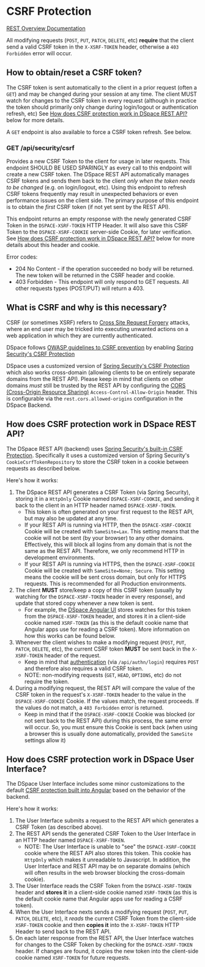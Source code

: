 # CSRF Protection
[REST Overview Documentation](README.md)

All modifying requests (`POST`, `PUT`, `PATCH`, `DELETE`, etc) **require** that the client send a valid CSRF token
in the `X-XSRF-TOKEN` header, otherwise a `403 Forbidden` error will occur. 

## How to obtain/reset a CSRF token?

The CSRF token is sent automatically to the client in a prior request (often a `GET`) and may be changed during your session at any time. The client MUST watch for changes to the CSRF token in every request (although in practice the token should primarily only change during login/logout or authentication refresh, etc)
See [How does CSRF protection work in DSpace REST API?](#how-does-csrf-protection-work-in-dspace-rest-api) below for more details.

A `GET` endpoint is also available to force a CSRF token refresh. See below.

### GET /api/security/csrf

Provides a new CSRF Token to the client for usage in later requests. This endpoint SHOULD BE USED SPARINGLY as every call to this endpoint will create a new CSRF token. The DSpace REST API automatically manages CSRF tokens and sends them back to the client _only when the token needs to be changed_ (e.g. on login/logout, etc). Using this endpoint to refresh CSRF tokens frequently may result in unexpected behaviors or even performance issues on the client side. The primary purpose of this endpoint is to obtain the *first* CSRF token (if not yet sent by the REST API).

This endpoint returns an empty response with the newly generated CSRF Token in the `DSPACE-XSRF-TOKEN` HTTP Header. It will also save this CSRF Token to the `DSPACE-XSRF-COOKIE` server-side Cookie, for later verification. See [How does CSRF protection work in DSpace REST API?](#how-does-csrf-protection-work-in-dspace-rest-api) below for more details about this header and cookie.

Error codes:
* 204 No Content - if the operation succeeded no body will be returned. The new token will be returned in the CSRF header and cookie.
* 403 Forbidden - This endpoint will only respond to GET requests. All other requests types (POST/PUT) will return a 403.

## What is CSRF and why is this necessary?

CSRF (or sometimes XSRF) refers to [Cross Site Request Forgery](https://owasp.org/www-community/attacks/csrf) attacks, where
an end user may be tricked into executing unwanted actions on a web application in which they are currently authenticated.

DSpace follows [OWASP guidelines to CSRF prevention](https://cheatsheetseries.owasp.org/cheatsheets/Cross-Site_Request_Forgery_Prevention_Cheat_Sheet.html)
by enabling [Spring Security's CSRF Protection](https://docs.spring.io/spring-security/site/docs/current/reference/html5/#csrf)

DSpace uses a customized version of [Spring Security's CSRF Protection](https://docs.spring.io/spring-security/site/docs/current/reference/html5/#csrf)
which also works cross-domain (allowing clients to be on entirely separate domains from the REST API).
Please keep in mind that clients on other domains *must* still be trusted by the REST API by configuring the [CORS (Cross-Origin Resource Sharing)](https://developer.mozilla.org/en-US/docs/Web/HTTP/CORS)
`Access-Control-Allow-Origin` header. This is configurable via the `rest.cors.allowed-origins` configuration in the DSpace Backend.

## How does CSRF protection work in DSpace REST API?

The DSpace REST API (backend) uses [Spring Security's built-in CSRF Protection](https://docs.spring.io/spring-security/reference/servlet/exploits/csrf.html).  Specifically it uses a customized version of Spring Security's `CookieCsrfTokenRepository` to store the CSRF token in a cookie between requests as described below.

Here's how it works:

1. The DSpace REST API generates a CSRF Token (via Spring Security), storing it in a `HttpOnly` Cookie named `DSPACE-XSRF-COOKIE`, and sending
it back to the client in an HTTP header named `DSPACE-XSRF-TOKEN`.
   * This token is often generated on your first request to the REST API, but may also be updated at any time.
   * If your REST API is running via HTTP, then the `DSPACE-XSRF-COOKIE` Cookie will be created with `SameSite=Lax`. This setting means that the cookie will not be sent (by your browser) to any other domains. Effectively, this will block all logins from any domain that is not the same as the REST API. Therefore, we only recommend HTTP in development environments.
   * If your REST API is running via HTTPS, then the `DSPACE-XSRF-COOKIE` Cookie will be created with `SameSite=None; Secure`. This setting means the cookie will be sent cross domain, but only for HTTPS requests. This is recommended for all Production environments.
2. The client **MUST** store/keep a copy of this CSRF token (usually by watching for the `DSPACE-XSRF-TOKEN` header in every response),
and update that stored copy whenever a new token is sent.
   * For example, the [DSpace Angular UI](https://github.com/DSpace/dspace-angular) stores watches for this token from the `DSPACE-XSRF-TOKEN` header, and stores it in a client-side cookie named `XSRF-TOKEN` (as this is the default cookie name that Angular apps use for reading a CSRF token).  More information on how this works can be found below.
3. Whenever the client wishes to make a modifying request (`POST`, `PUT`, `PATCH`, `DELETE`, etc), 
the current CSRF token **MUST** be sent back in the `X-XSRF-TOKEN` header of the request.
   * Keep in mind that [authentication](authentication.md) (via `/api/authn/login`) requires `POST` and therefore also requires a valid CSRF token.
   * NOTE: non-modifying requests (`GET`, `HEAD`, `OPTIONS`, etc) do not require the token.
4. During a modifying request, the REST API will compare the value of the CSRF token in the request's
`X-XSRF-TOKEN` header to the value in the `DSPACE-XSRF-COOKIE` Cookie. If the values match, the request proceeds.
If the values do not match, a `403 Forbidden` error is returned.
   * Keep in mind that if the `DSPACE-XSRF-COOKIE` Cookie was blocked (or not sent back to the REST API) during this process, the same error will occur. So, you must ensure this Cookie is sent back (when using a browser this is usually done automatically, provided the `SameSite` settings allow it)

## How does CSRF protection work in DSpace User Interface?

The DSpace User Interface includes some minor customizations to the default [CSRF protection built into Angular](https://angular.io/guide/http-security-xsrf-protection) based on the behavior of the backend.

Here's how it works:
1. The User Interface submits a request to the REST API which generates a CSRF Token (as described above).
2. The REST API sends the generated CSRF Token to the User Interface in an HTTP header named `DSPACE-XSRF-TOKEN`.
    * NOTE: The User Interface is unable to "see" the `DSPACE-XSRF-COOKIE` cookie where the REST API also stores this token.  This cookie has `HttpOnly` which makes it unreadable to Javascript. In addition, the User Interface and REST API may be on separate domains (which will often results in the web browser blocking the cross-domain cookie).
3. The User Interface reads the CSRF Token from the `DSPACE-XSRF-TOKEN` header and **stores it** in a client-side cookie named `XSRF-TOKEN` (as this is the default cookie name that Angular apps use for reading a CSRF token).
4. When the User Interface nexts sends a modifying request (`POST`, `PUT`, `PATCH`, `DELETE`, etc), it *reads* the current CSRF Token from the client-side `XSRF-TOKEN` cookie and then **copies it** into the `X-XSRF-TOKEN` HTTP Header to send back to the REST API.
5. On each later response from the REST API, the User Interface watches for changes to the CSRF Token by checking for the `DSPACE-XSRF-TOKEN` header.  If changes are found, it copies the new token into the client-side cookie named `XSRF-TOKEN` for future requests.

